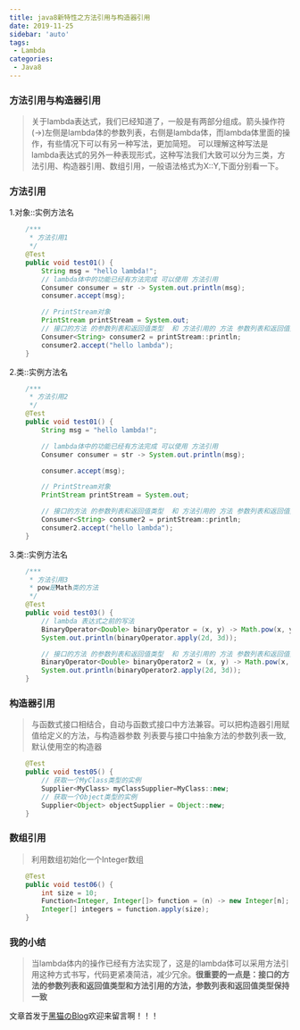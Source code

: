 ```yaml
---
title: java8新特性之方法引用与构造器引用
date: 2019-11-25
sidebar: 'auto'
tags:
 - Lambda
categories: 
 - Java8
---
```



### 方法引用与构造器引用

> 关于lambda表达式，我们已经知道了，一般是有两部分组成。箭头操作符(->)左侧是lambda体的参数列表，右侧是lambda体，而lambda体里面的操作，有些情况下可以有另一种写法，更加简短。
> 可以理解这种写法是lambda表达式的另外一种表现形式，这种写法我们大致可以分为三类，方法引用、构造器引用、数组引用，一般语法格式为X::Y,下面分别看一下。

### 方法引用

1.对象::实例方法名

```java
    /***
     * 方法引用1
     */
    @Test
    public void test01() {
        String msg = "hello lambda!";
        // lambda体中的功能已经有方法完成 可以使用 方法引用
        Consumer consumer = str -> System.out.println(msg);
        consumer.accept(msg);

        // PrintStream对象
        PrintStream printStream = System.out;
        // 接口的方法 的参数列表和返回值类型  和 方法引用的 方法 参数列表和返回值类型保持一致
        Consumer<String> consumer2 = printStream::println;
        consumer2.accept("hello lambda");
    }

```

2.类::实例方法名

```java
    /***
     * 方法引用2
     */
    @Test
    public void test01() {
        String msg = "hello lambda!";

        // lambda体中的功能已经有方法完成 可以使用 方法引用
        Consumer consumer = str -> System.out.println(msg);

        consumer.accept(msg);

        // PrintStream对象
        PrintStream printStream = System.out;

        // 接口的方法 的参数列表和返回值类型  和 方法引用的 方法 参数列表和返回值类型保持一致
        Consumer<String> consumer2 = printStream::println;
        consumer2.accept("hello lambda");
    }

```

3.类::实例方法名

```java
    /***
     * 方法引用3
     * pow是Math类的方法
     */
    @Test
    public void test03() {
        // lambda 表达式之前的写法
        BinaryOperator<Double> binaryOperator = (x, y) -> Math.pow(x, y);
        System.out.println(binaryOperator.apply(2d, 3d));

        // 接口的方法 的参数列表和返回值类型  和 方法引用的 方法 参数列表和返回值类型保持一致
        BinaryOperator<Double> binaryOperator2 = (x, y) -> Math.pow(x, y);
        System.out.println(binaryOperator2.apply(2d, 3d));
    }

```

### 构造器引用

> 与函数式接口相结合，自动与函数式接口中方法兼容。可以把构造器引用赋值给定义的方法，与构造器参数 列表要与接口中抽象方法的参数列表一致,默认使用空的构造器

```java
    @Test
    public void test05() {
        // 获取一个MyClass类型的实例
        Supplier<MyClass> myClassSupplier=MyClass::new;
        // 获取一个Object类型的实例
        Supplier<Object> objectSupplier = Object::new;
    }
```

### 数组引用

> 利用数组初始化一个Integer数组

```java
    @Test
    public void test06() {
        int size = 10;
        Function<Integer, Integer[]> function = (n) -> new Integer[n];
        Integer[] integers = function.apply(size);
    }
```

### 我的小结

> 当lambda体内的操作已经有方法实现了，这是的lambda体可以采用方法引用这种方式书写，代码更紧凑简洁，减少冗余。**很重要的一点是：接口的方法的参数列表和返回值类型和方法引用的方法，参数列表和返回值类型保持一致**

文章首发于[黑猫のBlog](https://blackcat.top/)欢迎来留言啊！！！

